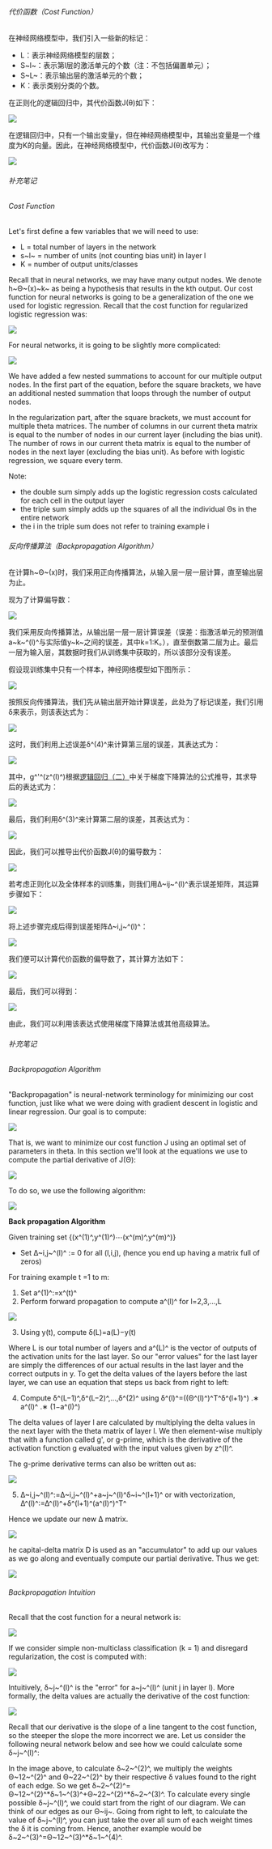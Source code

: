 ###### 代价函数（Cost Function）   

在神经网络模型中，我们引入一些新的标记：    

- L：表示神经网络模型的层数；   
- S~l~：表示第l层的激活单元的个数（注：不包括偏置单元）；  
- S~L~：表示输出层的激活单元的个数；  
- K：表示类别分类的个数。    

在正则化的逻辑回归中，其代价函数J(θ)如下：    

![](http://upload-images.jianshu.io/upload_images/5983416-2b470fff067a2b3b.png?imageMogr2/auto-orient/strip%7CimageView2/2/w/1240)

在逻辑回归中，只有一个输出变量y，但在神经网络模型中，其输出变量是一个维度为K的向量。因此，在神经网络模型中，代价函数J(θ)改写为：       

![](http://upload-images.jianshu.io/upload_images/5983416-32a83864414402b0.png?imageMogr2/auto-orient/strip%7CimageView2/2/w/1240)

###### 补充笔记    

###### Cost Function   

Let's first define a few variables that we will need to use:   

- L = total number of layers in the network  
- s~l~ = number of units (not counting bias unit) in layer l   
- K = number of output units/classes  

Recall that in neural networks, we may have many output nodes. We denote h~Θ~(x)~k~ as being a hypothesis that results in the kth output. Our cost function for neural networks is going to be a generalization of the one we used for logistic regression. Recall that the cost function for regularized logistic regression was:    

![](http://upload-images.jianshu.io/upload_images/5983416-78291e611fa2d097.png?imageMogr2/auto-orient/strip%7CimageView2/2/w/1240)

For neural networks, it is going to be slightly more complicated:   

![](http://upload-images.jianshu.io/upload_images/5983416-660fb38ade86c1f9.png?imageMogr2/auto-orient/strip%7CimageView2/2/w/1240)

We have added a few nested summations to account for our multiple output nodes. In the first part of the equation, before the square brackets, we have an additional nested summation that loops through the number of output nodes.

In the regularization part, after the square brackets, we must account for multiple theta matrices. The number of columns in our current theta matrix is equal to the number of nodes in our current layer (including the bias unit). The number of rows in our current theta matrix is equal to the number of nodes in the next layer (excluding the bias unit). As before with logistic regression, we square every term.    

Note:   

- the double sum simply adds up the logistic regression costs calculated for each cell in the output layer   
- the triple sum simply adds up the squares of all the individual Θs in the entire network   
- the i in the triple sum does not refer to training example i        

###### 反向传播算法（Backpropagation Algorithm）    

在计算h~Θ~(x)时，我们采用正向传播算法，从输入层一层一层计算，直至输出层为止。    

现为了计算偏导数：   

![](http://upload-images.jianshu.io/upload_images/5983416-9d63e369c153bc0e.png?imageMogr2/auto-orient/strip%7CimageView2/2/w/1240)

我们采用反向传播算法，从输出层一层一层计算误差（误差：指激活单元的预测值a~k~^(l)^与实际值y~k~之间的误差，其中k=1:K。），直至倒数第二层为止。最后一层为输入层，其数据时我们从训练集中获取的，所以该部分没有误差。           

假设现训练集中只有一个样本，神经网络模型如下图所示：    

![](http://upload-images.jianshu.io/upload_images/5983416-0f717116ac61c312.png?imageMogr2/auto-orient/strip%7CimageView2/2/w/1240)

按照反向传播算法，我们先从输出层开始计算误差，此处为了标记误差，我们引用δ来表示，则该表达式为：    

![](http://upload-images.jianshu.io/upload_images/5983416-6da176f3eae26ec3.png?imageMogr2/auto-orient/strip%7CimageView2/2/w/1240)


这时，我们利用上述误差δ^(4)^来计算第三层的误差，其表达式为：       

![](http://upload-images.jianshu.io/upload_images/5983416-559f6a4b76f72da4.png?imageMogr2/auto-orient/strip%7CimageView2/2/w/1240)

其中，g^'^(z^(l)^)根据[逻辑回归（二）](http://www.jianshu.com/p/7a6283738096)中关于梯度下降算法的公式推导，其求导后的表达式为：       

![](http://upload-images.jianshu.io/upload_images/5983416-5fb2b3781eb43ba3.png?imageMogr2/auto-orient/strip%7CimageView2/2/w/1240)

最后，我们利用δ^(3)^来计算第二层的误差，其表达式为：   

![](http://upload-images.jianshu.io/upload_images/5983416-eff94c855923b512.png?imageMogr2/auto-orient/strip%7CimageView2/2/w/1240)

因此，我们可以推导出代价函数J(θ)的偏导数为：   

![](http://upload-images.jianshu.io/upload_images/5983416-5d24fd2044dc273b.png?imageMogr2/auto-orient/strip%7CimageView2/2/w/1240)

若考虑正则化以及全体样本的训练集，则我们用Δ~ij~^(l)^表示误差矩阵，其运算步骤如下：    

![](http://upload-images.jianshu.io/upload_images/5983416-6b756d088fd9ca5e.png?imageMogr2/auto-orient/strip%7CimageView2/2/w/1240)

将上述步骤完成后得到误差矩阵Δ~i,j~^(l)^：  

![](http://upload-images.jianshu.io/upload_images/5983416-bdeea4c8f1c950bb.png?imageMogr2/auto-orient/strip%7CimageView2/2/w/1240)

我们便可以计算代价函数的偏导数了，其计算方法如下：    

![](http://upload-images.jianshu.io/upload_images/5983416-aaf50d53d4d01e8c.png?imageMogr2/auto-orient/strip%7CimageView2/2/w/1240)

最后，我们可以得到：   

![](http://upload-images.jianshu.io/upload_images/5983416-a3eeba2715657d07.png?imageMogr2/auto-orient/strip%7CimageView2/2/w/1240)

由此，我们可以利用该表达式使用梯度下降算法或其他高级算法。         

###### 补充笔记    

###### Backpropagation Algorithm     

"Backpropagation" is neural-network terminology for minimizing our cost function, just like what we were doing with gradient descent in logistic and linear regression. Our goal is to compute:    

![](http://upload-images.jianshu.io/upload_images/5983416-331fdc9531dee4f1.png?imageMogr2/auto-orient/strip%7CimageView2/2/w/1240)

That is, we want to minimize our cost function J using an optimal set of parameters in theta. In this section we'll look at the equations we use to compute the partial derivative of J(Θ):    

![](http://upload-images.jianshu.io/upload_images/5983416-22a9ab739d028c51.png?imageMogr2/auto-orient/strip%7CimageView2/2/w/1240)

To do so, we use the following algorithm:    

![](http://upload-images.jianshu.io/upload_images/5983416-91c67e664b4ff026.png?imageMogr2/auto-orient/strip%7CimageView2/2/w/1240)

**Back propagation Algorithm**    

Given training set {(x^(1)^,y^(1)^)⋯(x^(m)^,y^(m)^)}    

- Set Δ~i,j~^(l)^ := 0 for all (l,i,j), (hence you end up having a matrix full of zeros)    

For training example t =1 to m:   

1. Set a^(1)^:=x^(t)^   
2. Perform forward propagation to compute a^(l)^ for l=2,3,…,L    

![](http://upload-images.jianshu.io/upload_images/5983416-60801714cb497ee6.png?imageMogr2/auto-orient/strip%7CimageView2/2/w/1240)

3. Using y(t), compute δ(L)=a(L)−y(t)   

Where L is our total number of layers and a^(L)^ is the vector of outputs of the activation units for the last layer. So our "error values" for the last layer are simply the differences of our actual results in the last layer and the correct outputs in y. To get the delta values of the layers before the last layer, we can use an equation that steps us back from right to left:   

4. Compute δ^(L−1)^,δ^(L−2)^,…,δ^(2)^ using δ^(l)^=((Θ^(l)^)^T^δ^(l+1)^) .∗ a^(l)^ .∗ (1−a^(l)^)     

The delta values of layer l are calculated by multiplying the delta values in the next layer with the theta matrix of layer l. We then element-wise multiply that with a function called g', or g-prime, which is the derivative of the activation function g evaluated with the input values given by z^(l)^.    

The g-prime derivative terms can also be written out as:    

![](http://upload-images.jianshu.io/upload_images/5983416-e2c03434e87c9829.png?imageMogr2/auto-orient/strip%7CimageView2/2/w/1240)

5. Δ~i,j~^(l)^:=Δ~i,j~^(l)^+a~j~^(l)^δ~i~^(l+1)^ or with vectorization, Δ^(l)^:=Δ^(l)^+δ^(l+1)^(a^(l)^)^T^       

Hence we update our new Δ matrix.    

![](http://upload-images.jianshu.io/upload_images/5983416-a87b401b1c2dddfb.png?imageMogr2/auto-orient/strip%7CimageView2/2/w/1240)

he capital-delta matrix D is used as an "accumulator" to add up our values as we go along and eventually compute our partial derivative. Thus we get:   

![](http://upload-images.jianshu.io/upload_images/5983416-61a1d350fefcba67.png?imageMogr2/auto-orient/strip%7CimageView2/2/w/1240)

###### Backpropagation Intuition    

Recall that the cost function for a neural network is:    

![](http://upload-images.jianshu.io/upload_images/5983416-701e98df520a0552.png?imageMogr2/auto-orient/strip%7CimageView2/2/w/1240)

If we consider simple non-multiclass classification (k = 1) and disregard regularization, the cost is computed with:    

![](http://upload-images.jianshu.io/upload_images/5983416-bf0be5dd085f005f.png?imageMogr2/auto-orient/strip%7CimageView2/2/w/1240)

Intuitively, δ~j~^(l)^ is the "error" for a~j~^(l)^ (unit j in layer l). More formally, the delta values are actually the derivative of the cost function:   

![](http://upload-images.jianshu.io/upload_images/5983416-5551d36f8be59e72.png?imageMogr2/auto-orient/strip%7CimageView2/2/w/1240)

Recall that our derivative is the slope of a line tangent to the cost function, so the steeper the slope the more incorrect we are. Let us consider the following neural network below and see how we could calculate some δ~j~^(l)^:       

In the image above, to calculate δ~2~^(2)^, we multiply the weights Θ~12~^(2)^ and Θ~22~^(2)^ by their respective δ values found to the right of each edge. So we get δ~2~^(2)^= Θ~12~^(2)^*δ~1~^(3)^+Θ~22~^(2)^*δ~2~^(3)^. To calculate every single possible δ~j~^(l)^, we could start from the right of our diagram. We can think of our edges as our Θ~ij~. Going from right to left, to calculate the value of δ~j~^(l)^, you can just take the over all sum of each weight times the δ it is coming from. Hence, another example would be δ~2~^(3)^=Θ~12~^(3)^*δ~1~^(4)^.
